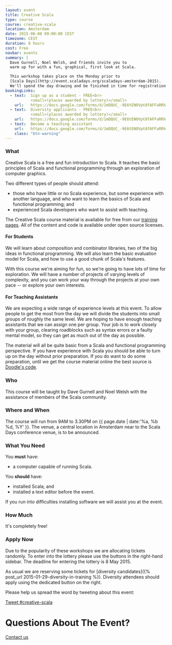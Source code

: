 ```yaml
---
layout: event
title: Creative Scala
type: course
course: creative-scala
location: Amsterdam
date: 2015-06-08 09:00:00 CEST
timezone: CEST
duration: 8 hours
cost: Free
navbar: events
summary: |
  Dave Gurnell, Noel Welsh, and friends invite you to
  warm up for with a fun, graphical, first look at Scala.

  This workshop takes place on the Monday prior to
  [Scala Days](http://event.scaladays.org/scaladays-amsterdam-2015).
  We'll spend the day drawing and be finished in time for registration at 4pm!
bookingLinks:
  - text:  Sign up as a student - FREE<br>
           <small>(places awarded by lottery)</small>
    url:   https://docs.google.com/forms/d/1mDQUC_-9E6tENOVpt8fAFFaRRh-y_K9Gm-JL0_St4oY/viewform
  - text:  Diversity applicants - FREE<br>
           <small>(places awarded by lottery)</small>
    url:   https://docs.google.com/forms/d/1mDQUC_-9E6tENOVpt8fAFFaRRh-y_K9Gm-JL0_St4oY/viewform
  - text:  Become a teaching assistant
    url:   https://docs.google.com/forms/d/1mDQUC_-9E6tENOVpt8fAFFaRRh-y_K9Gm-JL0_St4oY/viewform
    class: "btn-warning"
---
```


### What

Creative Scala is a free and fun introduction to Scala.
It teaches the basic principles of Scala and functional programming
through an exploration of computer graphics.

Two different types of people should attend:

- those who have little or no Scala experience,
  but some experience with another language,
  and who want to learn the basics of Scala and functional programming; and
- experienced Scala developers who want to assist with teaching.

The Creative Scala course material is available for free
from our [training pages](/training/courses/creative-scala).
All of the content and code is available under open source licenses.

#### For Students

We will learn about composition and combinator libraries,
two of the big ideas in functional programming.
We will also learn the basic evaluation model for Scala,
and how to use a good chunk of Scala's features.

With this course we're aiming for fun,
so we're going to have lots of time for exploration.
We will have a number of projects of varying levels of complexity,
and you can work your way through the projects at your own pace
-- or explore your own interests.

#### For Teaching Assistants

We are expecting a wide range of experience levels at this event.
To allow people to get the most from the day
we will divide the students into small groups of roughly the same level.
We are hoping to have enough teaching assistants that we can assign one per group.
Your job is to work closely with your group,
clearing roadblocks such as syntax errors or a faulty mental model,
so they can get as much out of the day as possible.

The material will all be quite basic from a Scala and functional programming perspective.
If you have experience with Scala you should be able to turn up on the day without prior preparation.
If you do want to do some preparation,
until we get the course material online the best source is
[Doodle's code](https://github.com/underscoreio/doodle).

### Who

This course will be taught by Dave Gurnell and Noel Welsh
with the assistance of members of the Scala community.

### Where and When

The course will run from 9AM to 3.30PM on {{ page.date | date:'%a, %b %d, %Y' }}.
The venue, a central location in Amsterdam near to the Scala Days conference venue,
is to be announced.

### What You Need

You **must** have:

- a computer capable of running Scala.

You **should** have:

- installed Scala; and
- installed a text editor before the event.

If you run into difficulties installing software we will assist you at the event.

### How Much

It's completely free!

### Apply Now

Due to the popularity of these workshops we are allocating tickets randomly.
To enter into the lottery please use the buttons in the right-hand sidebar.
The deadline for entering the lottery is 8 May 2015.

As usual we are reserving some tickets for
[diversity candidates]({% post_url 2015-01-29-diversity-in-training %}).
Diversity attendees should apply using the dedicated button on the right.

Please help us spread the word by tweeting about this event:

<a href="https://twitter.com/intent/tweet?button_hashtag=creative-scala&text=Warm%20up%20for%20%23scaladays%20with%20a%20fun%2C%20free%20introduction%20to%20Scala!" class="twitter-hashtag-button" data-size="large" data-url="http://underscore.io/events/2015-06-08-creative-scala.html">Tweet #creative-scala</a>
<script>!function(d,s,id){var js,fjs=d.getElementsByTagName(s)[0],p=/^http:/.test(d.location)?'http':'https';if(!d.getElementById(id)){js=d.createElement(s);js.id=id;js.src=p+'://platform.twitter.com/widgets.js';fjs.parentNode.insertBefore(js,fjs);}}(document, 'script', 'twitter-wjs');</script>

# Questions About The Event?

[Contact us <span class="icon-uio-echelon-right"></span>](/contact)
